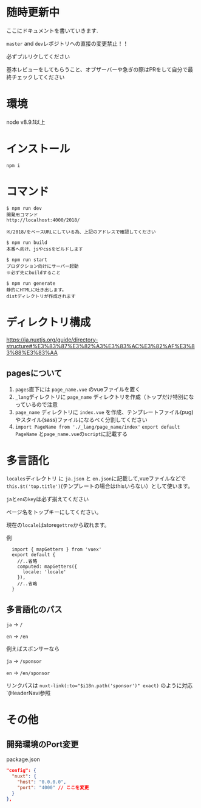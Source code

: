 # 随時更新中
ここにドキュメントを書いていきます.

`master` and `dev`レポジトリへの直接の変更禁止！！

必ずプルリクしてください

基本レビューをしてもらうこと、オブザーバーや急ぎの際はPRをして自分で最終チェックしてください

# 環境
node v8.9.1以上

# インストール
`npm i`

# コマンド
```
$ npm run dev
開発用コマンド
http://localhost:4000/2018/

※/2018/をベースURLにしている為、上記のアドレスで確認してください

$ npm run build
本番へ向け、jsやcssをビルドします

$ npm run start
プロダクション向けにサーバー起動
※必ず先にbuildすること

$ npm run generate
静的にHTMLに吐き出します。
distディレクトリが作成されます
```

# ディレクトリ構成
https://ja.nuxtjs.org/guide/directory-structure#%E3%83%87%E3%82%A3%E3%83%AC%E3%82%AF%E3%83%88%E3%83%AA

## pagesについて
1. `pages`直下には `page_name.vue` のvueファイルを置く
2. `_lang`ディレクトリに `page_name` ディレクトリを作成（トップだけ特別になっているので注意
3. `page_name` ディレクトリに `index.vue` を作成、テンプレートファイル(pug)やスタイル(sass)ファイルになるべく分割してください
4. `import PageName from './_lang/page_name/index'`
   `export default PageName` と`page_name.vue`の`script`に記載する

# 多言語化
`locales`ディレクトリ に `ja.json` と `en.json`に記載して,vueファイルなどで`this.$t('top.title')`(テンプレートの場合はthisいらない）として使います。

`ja`と`en`の`key`は必ず揃えてください

ページ名をトップキーにしてください。

現在の`locale`はstore`gettre`から取れます。

例
```
  import { mapGetters } from 'vuex'
  export default {
    //..省略
    computed: mapGetters({
      locale: 'locale'
    }),
    //..省略
  }
```

## 多言語化のパス
`ja` -> `/`

`en` -> `/en`

例えばスポンサーなら

`ja` -> `/sponsor`

`en` -> `/en/sponsor`

リンクパスは `nuxt-link(:to="$i18n.path('sponsor')" exact)` のように対応`(HeaderNavi参照

# その他
## 開発環境のPort変更

package.json

```json
"config": {
  "nuxt": {
    "host": "0.0.0.0",
    "port": "4000" // ここを変更
  }
},
